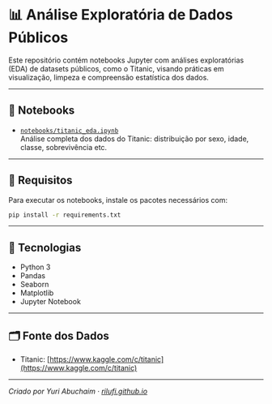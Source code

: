 # 📊 Análise Exploratória de Dados Públicos

Este repositório contém notebooks Jupyter com análises exploratórias (EDA) de datasets públicos, como o Titanic, visando práticas em visualização, limpeza e compreensão estatística dos dados.

---

## 📁 Notebooks

- [`notebooks/titanic_eda.ipynb`](notebooks/titanic_eda.ipynb)  
  Análise completa dos dados do Titanic: distribuição por sexo, idade, classe, sobrevivência etc.

---

## 🔧 Requisitos

Para executar os notebooks, instale os pacotes necessários com:

```bash
pip install -r requirements.txt
```

---

## 🧪 Tecnologias

- Python 3
- Pandas
- Seaborn
- Matplotlib
- Jupyter Notebook

---

## 🗂️ Fonte dos Dados

- Titanic: [https://www.kaggle.com/c/titanic](https://www.kaggle.com/c/titanic)

---

*Criado por Yuri Abuchaim · [rilufi.github.io](https://rilufi.github.io)*